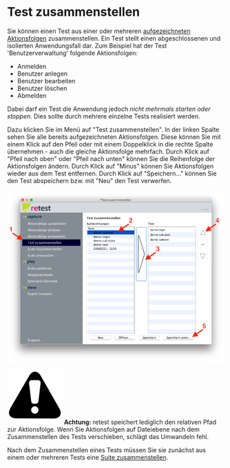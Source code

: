 # Test zusammenstellen

Sie können einen Test aus einer oder mehreren [aufgezeichneten Aktionsfolgen](aktionsfolge-aufzeichnen.md) zusammenstellen. Ein Test stellt einen abgeschlossenen und isolierten Anwendungsfall dar. Zum Beispiel hat der Test 'Benutzerverwaltung' folgende Aktionsfolgen:

* Anmelden
* Benutzer anlegen
* Benutzer bearbeiten 
* Benutzer löschen
* Abmelden

Dabei darf ein Test die Anwendung jedoch *nicht mehrmals starten oder stoppen*. Dies sollte durch mehrere einzelne Tests realisiert werden.

Dazu klicken Sie im Menü auf "Test zusammenstellen".
In der linken Spalte sehen Sie alle bereits aufgezeichneten Aktionsfolgen.
Diese können Sie mit einem Klick auf den Pfeil oder mit einem Doppelklick in die rechte Spalte übernehmen - auch die gleiche Aktionsfolge mehrfach.
Durch Klick auf "Pfeil nach oben" oder "Pfeil nach unten" können Sie die Reihenfolge der Aktionsfolgen ändern.
Durch Klick auf "Minus" können Sie Aktionsfolgen wieder aus dem Test entfernen.
Durch Klick auf "Speichern..." können Sie den Test abspeichern bzw. mit "Neu" den Test verwerfen.

![GUI Screenshot Test Zusammenstellen](test-zusammenstellen-1.png)

![Warning](../../icons/warning.png) **Achtung:** retest speichert lediglich den relativen Pfad zur Aktionsfolge. 
Wenn Sie Aktionsfolgen auf Dateiebene nach dem Zusammenstellen des Tests verschieben, schlägt das Umwandeln fehl.

Nach dem Zusammenstellen eines Tests müssen Sie sie zunächst aus einem oder mehreren Tests eine [Suite zusammenstellen](suite-zusammenstellen.md). 

